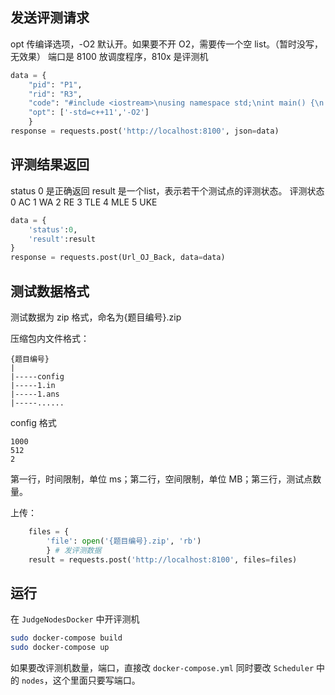 ## 发送评测请求
opt 传编译选项，-O2 默认开。如果要不开 O2，需要传一个空 list。（暂时没写，无效果）
端口是 8100 放调度程序，810x 是评测机

```python
data = {
    "pid": "P1",
    "rid": "R3",
    "code": "#include <iostream>\nusing namespace std;\nint main() {\n    int a, b, c;\n    cin >> a >> b;\n    c = a + b * 2;\n    cout << c;\n    return 0;\n}\n// test"
    "opt": ['-std=c++11','-O2']
    } 
response = requests.post('http://localhost:8100', json=data)
```


## 评测结果返回

status 0 是正确返回
result 是一个list，表示若干个测试点的评测状态。
评测状态 0 AC 1 WA 2 RE 3 TLE 4 MLE 5 UKE

```python
data = {
    'status':0,
    'result':result
}
response = requests.post(Url_OJ_Back, data=data)
```

## 测试数据格式

测试数据为 zip 格式，命名为{题目编号}.zip

压缩包内文件格式：
```
{题目编号}
|
|-----config
|-----1.in
|-----1.ans
|-----......
```
config 格式
```
1000
512
2
```
第一行，时间限制，单位 ms；第二行，空间限制，单位 MB；第三行，测试点数量。

上传：
```python
    files = {
        'file': open('{题目编号}.zip', 'rb')
        } # 发评测数据
    result = requests.post('http://localhost:8100', files=files)
```

## 运行

在 `JudgeNodesDocker` 中开评测机

```sh
sudo docker-compose build
sudo docker-compose up
```

如果要改评测机数量，端口，直接改 `docker-compose.yml` 同时要改 `Scheduler` 中的 `nodes`，这个里面只要写端口。
